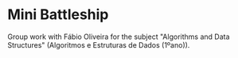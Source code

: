 # Mini Battleship
Group work with Fábio Oliveira for the subject "Algorithms and Data Structures" (Algoritmos e Estruturas de Dados (1ºano)).
